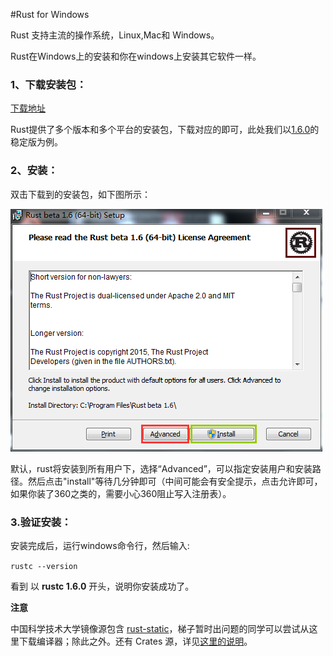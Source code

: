 #Rust for Windows

Rust 支持主流的操作系统，Linux,Mac和 Windows。

Rust在Windows上的安装和你在windows上安装其它软件一样。

### 1、下载安装包：

  [下载地址](https://www.rust-lang.org/downloads.html)

  Rust提供了多个版本和多个平台的安装包，下载对应的即可，此处我们以[1.6.0](https://static.rust-lang.org/dist/rust-1.6.0-x86_64-pc-windows-gnu.msi)的稳定版为例。

### 2、安装：
双击下载到的安装包，如下图所示：

![Mac-os-inofrmatoin](../image/install-on-windows-1st.png)

默认，rust将安装到所有用户下，选择“Advanced”，可以指定安装用户和安装路径。然后点击"install"等待几分钟即可（中间可能会有安全提示，点击允许即可，如果你装了360之类的，需要小心360阻止写入注册表）。

### 3.验证安装：

安装完成后，运行windows命令行，然后输入:

`rustc --version`

看到 以 **rustc 1.6.0** 开头，说明你安装成功了。

**注意**

中国科学技术大学镜像源包含 [rust-static](http://mirrors.ustc.edu.cn/rust-static/)，梯子暂时出问题的同学可以尝试从这里下载编译器；除此之外。还有 Crates 源，详见[这里的说明](https://servers.ustclug.org/2016/01/mirrors-add-rust-crates/)。
